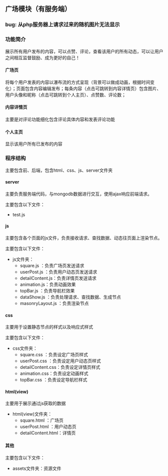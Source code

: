 ## 广场模块（有服务端）

### bug: 从php服务器上请求过来的随机图片无法显示

### 功能简介

展示所有用户发布的内容，可以点赞、评论，查看该用户的所有动态，可以让用户之间相互监督鼓励、成为更好的自己！

#### 广场页

将每个用户发表的内容以瀑布流的方式呈现（背景可以做成动画，根据时间变化）；页面包含内容编辑发布；每条内容（点击可跳转到内容详情页）包含图片、用户头像和昵称（点击可跳转到个人主页）、点赞数、评论数；

#### 内容详情页

主要是对评论功能细化包含评论具体内容和发表评论功能

#### 个人主页

显示该用户所有已发布的内容

### 程序结构

主要包含前、后端，包含html、css、js、server文件夹

#### server

主要负责服务端代码，与mongodb数据进行交互，使用ajax响应前端请求。

主要包含以下文件：

* test.js

#### js

主要包含各个页面的js文件，负责接收请求、查找数据、动态往页面上渲染节点。

主要包含以下文件：

* js文件夹：
  * square.js ：负责广场页发送请求
  * userPost.js ：负责用户动态页发送请求
  * detailContent.js：负责详情页发送请求
  * animation.js：负责动画效果
  * topBar.js ：负责导航栏效果
  * dataShow.js ：负责处理请求、查找数据、生成节点
  * masonryLayout.js ：负责渲染节点

#### css

主要用于设置静态节点的样式以及响应式样式

主要包含以下文件：

* css文件夹：
  * square.css ：负责设定广场页样式
  * userPost.css ：负责设定用户动态页样式
  * detailContent.css：负责设定详情页样式
  * animation.css：负责设定动画样式
  * topBar.css ：负责设定导航栏样式

#### html(view)

主要用于展示通过js获取的数据

* html(view)文件夹：
  * square.html ：广场页
  * userPost.html ：用户动态页
  * detailContent.html：详情页

#### 其他

主要包含以下文件：

* assets文件夹：资源文件
